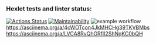 ### Hexlet tests and linter status:
[![Actions Status](https://github.com/AndreyGrigorev/frontend-project-lvl1/workflows/hexlet-check/badge.svg)](https://github.com/AndreyGrigorev/frontend-project-lvl1/actions)
[![Maintainability](https://api.codeclimate.com/v1/badges/a99a88d28ad37a79dbf6/maintainability)](https://codeclimate.com/github/codeclimate/codeclimate/maintainability)
![example workflow](https://github.com/AndreyGrigorev/frontend-project-lvl1/actions/workflows/make-lint.yml/badge.svg?event=push)
https://asciinema.org/a/4cWOTcon4JkMHCHg39TKVBMbs
https://asciinema.org/a/LVCA8RvQhGRflI2ShNqKC0bQH